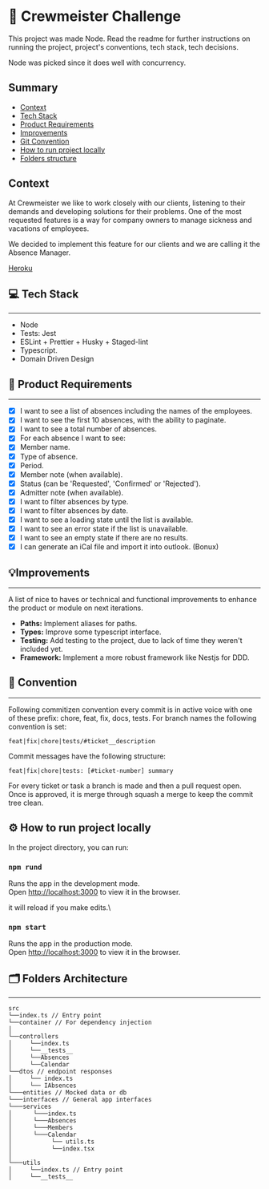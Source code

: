 # 🚀 Crewmeister Challenge

This project was made Node. Read the readme for further instructions on running the project, project's conventions, tech stack, tech decisions.

Node was picked since it does well with concurrency.

## Summary

- [Context](#Context)
- [Tech Stack](#💻-tech-stack)
- [Product Requirements](#📝-product-requirements)
- [Improvements](#💡improvements)
- [Git Convention](#💬-convention)
- [How to run project locally](#⚙️-how-to-run-project-locally)
- [Folders structure](#🗂-folders-architecture)

## Context

At Crewmeister we like to work closely with our clients, listening to their demands and developing solutions for their problems. One of the most requested features is a way for company owners to manage sickness and vacations of employees.

We decided to implement this feature for our clients and we are calling it the Absence Manager.

[Heroku](https://absences-api.herokuapp.com/)

## 💻 Tech Stack

---

- Node
- Tests: Jest
- ESLint + Prettier + Husky + Staged-lint
- Typescript.
- Domain Driven Design

## 📝 Product Requirements

---

- [x] I want to see a list of absences including the names of the employees.
- [x] I want to see the first 10 absences, with the ability to paginate.
- [x] I want to see a total number of absences.
- [x] For each absence I want to see:
- [x] Member name.
- [x] Type of absence.
- [x] Period.
- [x] Member note (when available).
- [x] Status (can be 'Requested', 'Confirmed' or 'Rejected').
- [x] Admitter note (when available).
- [x] I want to filter absences by type.
- [x] I want to filter absences by date.
- [x] I want to see a loading state until the list is available.
- [x] I want to see an error state if the list is unavailable.
- [x] I want to see an empty state if there are no results.
- [x] I can generate an iCal file and import it into outlook. (Bonux)

## 💡Improvements

---

A list of nice to haves or technical and functional improvements to enhance the product or module on next iterations.

- **Paths:** Implement aliases for paths.
- **Types:** Improve some typescript interface.
- **Testing:** Add testing to the project, due to lack of time they weren't included yet.
- **Framework:** Implement a more robust framework like Nestjs for DDD.

## 💬 Convention

---

Following commitizen convention every commit is in active voice with one of these prefix: chore, feat, fix, docs, tests. For branch names the following convention is set:

`feat|fix|chore|tests/#ticket__description`

Commit messages have the following structure:

`feat|fix|chore|tests: [#ticket-number] summary`

For every ticket or task a branch is made and then a pull request open. Once is approved, it is merge through squash a merge to keep the commit tree clean.

## ⚙️ How to run project locally

In the project directory, you can run:

### `npm rund`

Runs the app in the development mode.\
Open [http://localhost:3000](http://localhost:3000) to view it in the browser.

it will reload if you make edits.\

### `npm start`

Runs the app in the production mode.\
Open [http://localhost:3000](http://localhost:3000) to view it in the browser.

## 🗂 Folders Architecture

---

```
src
└──index.ts // Entry point
└──container // For dependency injection
│
└──controllers
│     └──index.ts
│     └──__tests__
│     └──Absences
│     └──Calendar
└──dtos // endpoint responses
│     └── index.ts
│     └── IAbsences
└───entities // Mocked data or db
└───interfaces // General app interfaces
└───services
│      └───index.ts
│      └───Absences
│      └───Members
│      └───Calendar
│           └── utils.ts
│           └──index.tsx
│
└───utils
│     └──index.ts // Entry point
│     └──__tests__
```
